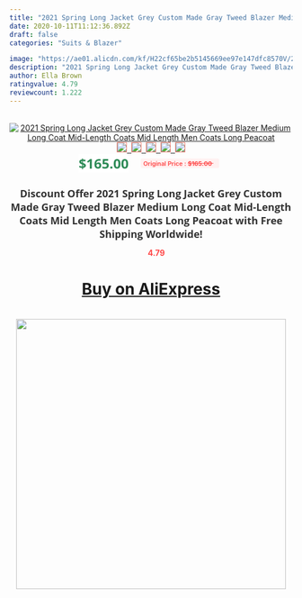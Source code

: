 ```yaml
---
title: "2021 Spring Long Jacket Grey Custom Made Gray Tweed Blazer Medium Long Coat Mid-Length Coats Mid Length Men Coats Long Peacoat"
date: 2020-10-11T11:12:36.892Z
draft: false
categories: "Suits & Blazer"

image: "https://ae01.alicdn.com/kf/H22cf65be2b5145669ee97e147dfc8570V/2021-Spring-Long-Jacket-Grey-Custom-Made-Gray-Tweed-Blazer-Medium-Long-Coat-Mid-Length-Coats.jpg"
description: "2021 Spring Long Jacket Grey Custom Made Gray Tweed Blazer Medium Long Coat Mid-Length Coats Mid Length Men Coats Long Peacoat"
author: Ella Brown
ratingvalue: 4.79
reviewcount: 1.222
---
```

<br>
<div style="text-align: center;">
<a href="https://s.click.aliexpress.com/e/_AcPhbR" target="_blank" rel="nofollow noopener noreferrer"><img alt="2021 Spring Long Jacket Grey Custom Made Gray Tweed Blazer Medium Long Coat Mid-Length Coats Mid Length Men Coats Long Peacoat" class="magnifier-image" src="https://ae01.alicdn.com/kf/H22cf65be2b5145669ee97e147dfc8570V/2021-Spring-Long-Jacket-Grey-Custom-Made-Gray-Tweed-Blazer-Medium-Long-Coat-Mid-Length-Coats.jpg_640x640.jpg">
<br>
<img style="border:1px solid salmon" src="https://ae01.alicdn.com/kf/H22cf65be2b5145669ee97e147dfc8570V/2021-Spring-Long-Jacket-Grey-Custom-Made-Gray-Tweed-Blazer-Medium-Long-Coat-Mid-Length-Coats.jpg_120x120.jpg">&nbsp;&nbsp;<img style="border:1px solid salmon" src="https://ae01.alicdn.com/kf/He8ca2223061448f6b52ad0f8771f5c26o/2021-Spring-Long-Jacket-Grey-Custom-Made-Gray-Tweed-Blazer-Medium-Long-Coat-Mid-Length-Coats.jpg_120x120.jpg">&nbsp;&nbsp;<img style="border:1px solid salmon" src="https://ae01.alicdn.com/kf/Haec5f0daa8ac435d99538dedb8a3847ca/2021-Spring-Long-Jacket-Grey-Custom-Made-Gray-Tweed-Blazer-Medium-Long-Coat-Mid-Length-Coats.jpg_120x120.jpg">&nbsp;&nbsp;<img style="border:1px solid salmon" src="https://ae01.alicdn.com/kf/Hf6ceb18ad85a4755ab701f89a16c8f79j/2021-Spring-Long-Jacket-Grey-Custom-Made-Gray-Tweed-Blazer-Medium-Long-Coat-Mid-Length-Coats.jpg_120x120.jpg">&nbsp;&nbsp;<img style="border:1px solid salmon" src="https://ae01.alicdn.com/kf/H71fcd8feba1c4da897246208835e5dfb2/2021-Spring-Long-Jacket-Grey-Custom-Made-Gray-Tweed-Blazer-Medium-Long-Coat-Mid-Length-Coats.jpg_120x120.jpg"></a></div><br0>
<div style="text-align: center;"><span style="background-color: white; border: 0px; box-sizing: border-box; color: seagreen; display: inline-block; font-family: &quot;open sans&quot; , &quot;arial&quot; , &quot;helvetica&quot; , sans-serif , &quot;heiti&quot;; font-size: 24px; font-stretch: inherit; font-weight: 700; line-height: inherit; margin: 0px 10px 0px 0px; padding: 0px; vertical-align: middle;">$165.00 </span>
<span style="background: rgb(255 , 241 , 241); border-radius: 3px; border: 0px; box-sizing: border-box; color: #ff4747; display: inline-block; font-family: inherit; font-size: 12px; font-stretch: inherit; font-style: inherit; font-variant: inherit; font-weight: 600; line-height: inherit; margin: 0px; padding: 2px 5px; transform: scale(0.9); vertical-align: middle;">Original Price : <b style="text-decoration: line-through;">$165.00 </b> &nbsp;&nbsp;</span></div>
<h1 style="color: #333333; display: inline-block; font-family: &quot;open sans&quot; , &quot;arial&quot; , &quot;helvetica&quot; , sans-serif , &quot;heiti&quot;; font-size: 18px; font-stretch: inherit; font-weight: 700; text-align: center;">Discount Offer 2021 Spring Long Jacket Grey Custom Made Gray Tweed Blazer Medium Long Coat Mid-Length Coats Mid Length Men Coats Long Peacoat with Free Shipping Worldwide!</h1>
<div style="color: #ff4747; text-align: center;">
<img src="https://4.bp.blogspot.com/-M0ZcTcb-5uY/XleCXlxnR4I/AAAAAAAAAEc/OrjgMkXV1oMQFaCRZj5HQwOCBcu3w1FegCPcBGAYYCw/s1600/star.png" style="height: 15px;">&nbsp;<b>4.79</b></div>
<div class="button_cont" align="center"><a class="buynow_a" href="https://s.click.aliexpress.com/e/_AcPhbR" target="_blank" rel="nofollow noopener noreferrer"><H1>Buy on AliExpress</H1></a></div><br>
<div class="separator" style="clear: both; text-align: center;">
<img src="https://lh3.googleusercontent.com/-pTy5HemUv9M/XlePHvY0dAI/AAAAAAAAAE4/0nX5iRUoIWY8eMW9Dpxeirr157OZliDIgCLcBGAsYHQ/s1600/badge.gif" width="480">
</div>
